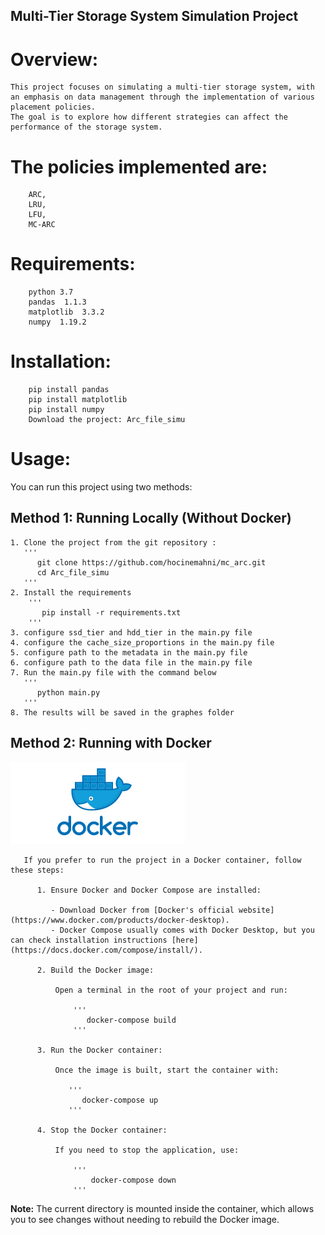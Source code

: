 
## Multi-Tier Storage System Simulation Project
# Overview: 
    This project focuses on simulating a multi-tier storage system, with an emphasis on data management through the implementation of various placement policies. 
    The goal is to explore how different strategies can affect the performance of the storage system.

# The policies implemented are: 
        ARC, 
        LRU,
        LFU,
        MC-ARC
               
    
# Requirements:   
        python 3.7
        pandas  1.1.3
        matplotlib  3.3.2
        numpy  1.19.2
        
# Installation:
        pip install pandas
        pip install matplotlib
        pip install numpy
        Download the project: Arc_file_simu
 
  # Usage:  
  You can run this project using two methods:

  ## Method 1: Running Locally (Without Docker)
    1. Clone the project from the git repository :
       '''
          git clone https://github.com/hocinemahni/mc_arc.git
          cd Arc_file_simu
       '''
    2. Install the requirements
        '''
           pip install -r requirements.txt
        '''
    3. configure ssd_tier and hdd_tier in the main.py file
    4. configure the cache_size_proportions in the main.py file
    5. configure path to the metadata in the main.py file
    6. configure path to the data file in the main.py file 
    7. Run the main.py file with the command below
       '''
          python main.py
       '''
    8. The results will be saved in the graphes folder
            
  ## Method 2: Running with Docker
  ![Docker](utils/Docker.png)

       If you prefer to run the project in a Docker container, follow these steps:

          1. Ensure Docker and Docker Compose are installed:

             - Download Docker from [Docker's official website](https://www.docker.com/products/docker-desktop).
             - Docker Compose usually comes with Docker Desktop, but you can check installation instructions [here](https://docs.docker.com/compose/install/).

          2. Build the Docker image:

              Open a terminal in the root of your project and run:

                  '''
                     docker-compose build
                  '''

          3. Run the Docker container:

              Once the image is built, start the container with:

                 '''
                    docker-compose up
                 '''

          4. Stop the Docker container:

              If you need to stop the application, use:

                  '''
                      docker-compose down
                  '''

**Note:** The current directory is mounted inside the container, which allows you to see changes without needing to rebuild the Docker image.
